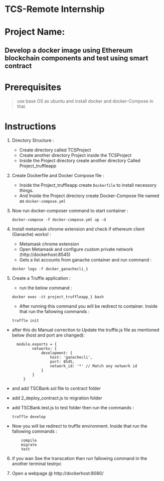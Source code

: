 # TCS-Remote Internship

# Project Name:
  ## Develop a docker image using Ethereum  blockchain components and test using smart contract
   
# Prerequisites
 > use base OS as ubuntu and install docker and docker-Compose in that.

# Instructions

1. Directory Structure : 
   - Create directory called TCSProject
   - Create another directory Project inside the TCSProject
   -  Inside the Project directory create another directory Called Project_truffleapp
   
2. Create Dockerfile and Docker Compose file :
   - Inside the Project_truffleapp create `Dockerfile` to install necessory things.
   - And Inside the Project directory create Docker-Compose file named as `docker-compose.yml `
   
3. Now run docker-composer command to start container :
    ```
    docker-compose -f docker-compose.yml up -d
    ```
       
4. Install metamask chrome extension and check if ethereum client (Ganache) works! :
    - Metamask chrome extension
    - Open Metamask and configure custom private network (http://dockerhost:8545)
    - Gets a list accounts from ganache container
   and run command :
    ```  
    docker logs -f docker_ganachecli_1 
    ```
   
  5. Create a Truffle application :
     - run the below command :
     ```
     docker exec -it project_truffleapp_1 bash
     ```
     - After running this command you will be redirect to container. Inside that run the fallowing  commands :
     ```
     truffle init
     ```
       
   - after this do Manual correction to Update the truffle.js file as mentioned below (host and port are changed):
     ```
       module.exports = {
              networks: {
                  development: {
                      host: 'ganachecli',
                      port: 8545,
                      network_id: '*' // Match any network id
                  }
              }
          }
        ```
   - and add TSCBank.sol file to contract folder
   - add 2_deploy_contract.js to migration folder
   - add TSCBank.test.js to test folder then run the commands :
   
      ```     
      truffle develop
     ```
          
  - Now you will be redirect to truffle environment. Inside that run the fallowing commands :
      ```
          compile
          migrate
          test
      ```
    
 6.  if you wan See the transcation then run fallowing command in the another terminal
      testrpc
      
 7.   Open a webpage @ http://dockerhost:8080/
          
   
